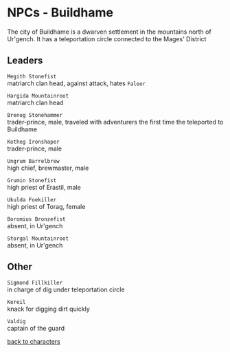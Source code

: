 # NPCs - Buildhame

The city of Buildhame is a dwarven settlement in the mountains north of Ur'gench. It has a teleportation circle connected to the Mages' District  

## Leaders  

`Megith Stonefist`  
matriarch clan head, against attack, hates `Faleor`  

`Hargida Mountainroot`  
matriarch clan head  

`Brenog Stonehammer`  
trader-prince, male, traveled with adventurers the first time the teleported to Buildhame  

`Kotheg Ironshaper`  
trader-prince, male  

`Ungrum Barrelbrew`  
high chief, brewmaster, male  

`Grumin Stonefist`  
high priest of Erastil, male  

`Ukulda Foekiller`  
high priest of Torag, female  

`Boromius Bronzefist`  
absent, in Ur'gench  

`Storgal Mountainroot`  
absent, in Ur'gench  

## Other  

`Sigmond Fillkiller`  
in charge of dig under teleportation circle  

`Kereil`  
knack for digging dirt quickly  

`Valdig`  
captain of the guard  

[back to characters](/characters/README.md#npcs)  
